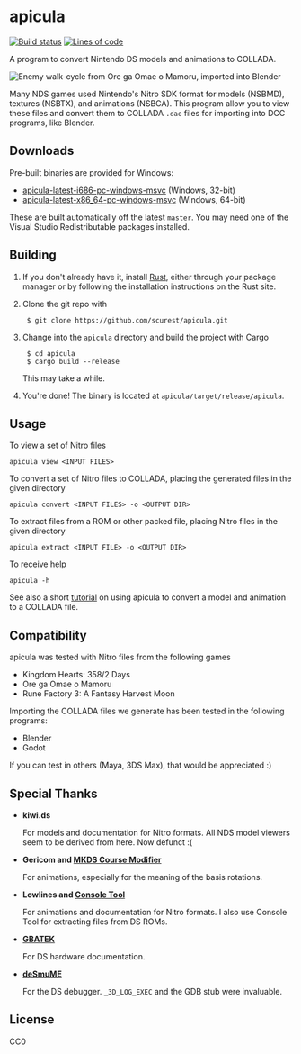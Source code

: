 # apicula

[![Build status](https://ci.appveyor.com/api/projects/status/bavh9qh25mbta41x?svg=true)](https://ci.appveyor.com/project/scurest/apicula)
[![Lines of code](https://tokei.rs/b1/github/scurest/apicula)](https://github.com/Aaronepower/tokei)

A program to convert Nintendo DS models and animations to COLLADA.

![Enemy walk-cycle from Ore ga Omae o Mamoru, imported into Blender](http://scurest.github.io/apicula/e07BWalk.gif)

Many NDS games used Nintendo's Nitro SDK format for models (NSBMD), textures (NSBTX), and
animations (NSBCA). This program allow you to view these files and convert them to COLLADA
`.dae` files for importing into DCC programs, like Blender.

## Downloads

Pre-built binaries are provided for Windows:

* [apicula-latest-i686-pc-windows-msvc](https://s3.amazonaws.com/apicula/apicula-latest-i686-pc-windows-msvc.zip) (Windows, 32-bit)
* [apicula-latest-x86_64-pc-windows-msvc](https://s3.amazonaws.com/apicula/apicula-latest-x86_64-pc-windows-msvc.zip) (Windows, 64-bit)

These are built automatically off the latest `master`. You may need one of the Visual Studio Redistributable packages installed.

## Building

1. If you don't already have it, install [Rust](https://www.rust-lang.org/), either through
your package manager or by following the installation instructions on the Rust site.

2. Clone the git repo with

        $ git clone https://github.com/scurest/apicula.git

3. Change into the `apicula` directory and build the project with Cargo

        $ cd apicula
        $ cargo build --release

    This may take a while.

4. You're done! The binary is located at `apicula/target/release/apicula`.

## Usage

To view a set of Nitro files

    apicula view <INPUT FILES>

To convert a set of Nitro files to COLLADA, placing the generated files in the given directory

    apicula convert <INPUT FILES> -o <OUTPUT DIR>

To extract files from a ROM or other packed file, placing Nitro files in the given directory

    apicula extract <INPUT FILE> -o <OUTPUT DIR>

To receive help

    apicula -h

See also a short [tutorial](https://github.com/scurest/apicula/wiki/TUTORIAL) on using apicula
to convert a model and animation to a COLLADA file.

## Compatibility

apicula was tested with Nitro files from the following games

* Kingdom Hearts: 358/2 Days
* Ore ga Omae o Mamoru
* Rune Factory 3: A Fantasy Harvest Moon

Importing the COLLADA files we generate has been tested in the following programs:

* Blender
* Godot

If you can test in others (Maya, 3DS Max), that would be appreciated :)

## Special Thanks

* **kiwi.ds**

    For models and documentation for Nitro formats. All NDS model viewers seem to be derived
    from here. Now defunct :(

* **Gericom and [MKDS Course Modifier](https://gbatemp.net/threads/mkds-course-modifier.299444/)**

    For animations, especially for the meaning of the basis rotations.

* **Lowlines and [Console Tool](http://llref.emutalk.net/projects/ctool/)**

    For animations and documentation for Nitro formats. I also use Console Tool for extracting
    files from DS ROMs.

* **[GBATEK](http://problemkaputt.de/gbatek.htm#ds3dvideo)**

    For DS hardware documentation.

* **[deSmuME](http://desmume.org/)**

    For the DS debugger. `_3D_LOG_EXEC` and the GDB stub were invaluable.

## License

CC0 

